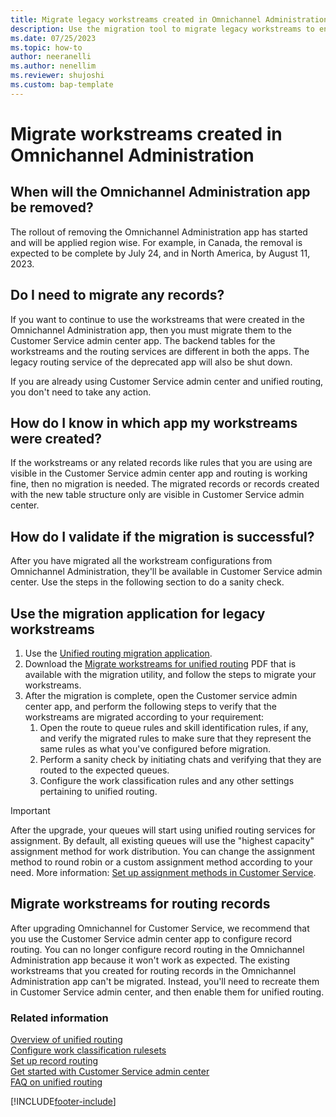 ```yaml
---
title: Migrate legacy workstreams created in Omnichannel Administration
description: Use the migration tool to migrate legacy workstreams to enable them for unified routing.
ms.date: 07/25/2023
ms.topic: how-to
author: neeranelli
ms.author: nenellim
ms.reviewer: shujoshi
ms.custom: bap-template
---
```


# Migrate workstreams created in Omnichannel Administration

## When will the Omnichannel Administration app be removed?

The rollout of removing the Omnichannel Administration app has started and will be applied region wise. For example, in Canada, the removal is expected to be complete by July 24, and in North America, by August 11, 2023.

## Do I need to migrate any records?

If you want to continue to use the workstreams that were created in the Omnichannel Administration app, then you must migrate them to the Customer Service admin center app. The backend tables for the workstreams and the routing services are different in both the apps. The legacy routing service of the deprecated app will also be shut down.

If you are already using Customer Service admin center and unified routing, you don't need to take any action.

## How do I know in which app my workstreams were created?

If the workstreams or any related records like rules that you are using are visible in the Customer Service admin center app and routing is working fine, then no migration is needed. The migrated records or records created with the new table structure only are visible in Customer Service admin center.

## How do I validate if the migration is successful?

After you have migrated all the workstream configurations from Omnichannel Administration, they'll be available in Customer Service admin center. Use the steps in the following section to do a sanity check.

## Use the migration application for legacy workstreams

1. Use the [Unified routing migration application](https://go.microsoft.com/fwlink/p?linkid=2161582).
1. Download the [Migrate workstreams for unified routing](https://go.microsoft.com/fwlink/p?linkid=2161582) PDF that is available with the migration utility, and follow the steps to migrate your workstreams.
1. After the migration is complete, open the Customer service admin center app, and perform the following steps to verify that the workstreams are migrated according to your requirement:
   1. Open the route to queue rules and skill identification rules, if any, and verify the migrated rules to make sure that they represent the same rules as what you've configured before migration.
   1. Perform a sanity check by initiating chats and verifying that they are routed to the expected queues.
   1. Configure the work classification rules and any other settings pertaining to unified routing.

> [!IMPORTANT]
> After the upgrade, your queues will start using unified routing services for assignment. By default, all existing queues will use the "highest capacity" assignment method for work distribution. You can change the assignment method to round robin or a custom assignment method according to your need. More information: [Set up assignment methods in Customer Service](assignment-methods.md).

## Migrate workstreams for routing records

After upgrading Omnichannel for Customer Service, we recommend that you use the Customer Service admin center app to configure record routing. You can no longer configure record routing in the Omnichannel Administration app because it won't work as expected. The existing workstreams that you created for routing records in the Omnichannel Administration app can't be migrated. Instead, you'll need to recreate them in Customer Service admin center, and then enable them for unified routing.

### Related information

[Overview of unified routing](overview-unified-routing.md)  
[Configure work classification rulesets](configure-work-classification.md)  
[Set up record routing](set-up-record-routing.md)  
[Get started with Customer Service admin center](../implement/cs-admin-center.md)  
[FAQ on unified routing](unified-routing-faqs.md)  

[!INCLUDE[footer-include](../../includes/footer-banner.md)]
